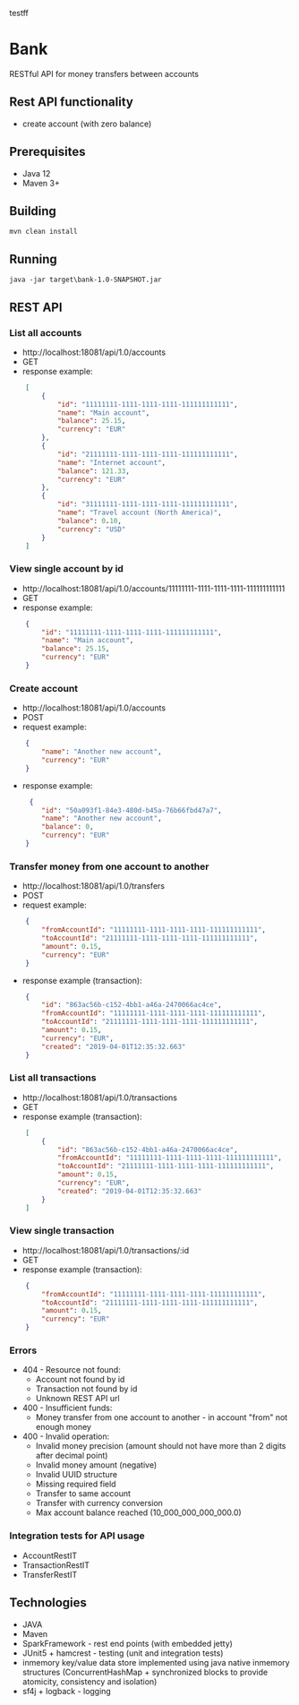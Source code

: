 testff
# Bank

RESTful API for money transfers between accounts

## Rest API functionality
- create account (with zero balance)

## Prerequisites
- Java 12
- Maven 3+

## Building
    mvn clean install

## Running
    java -jar target\bank-1.0-SNAPSHOT.jar
    
## REST API
### List all accounts
- http://localhost:18081/api/1.0/accounts
- GET
- response example:
```json
    [
        {
            "id": "11111111-1111-1111-1111-111111111111",
            "name": "Main account",
            "balance": 25.15,
            "currency": "EUR"
        },
        {
            "id": "21111111-1111-1111-1111-111111111111",
            "name": "Internet account",
            "balance": 121.33,
            "currency": "EUR"
        },
        {
            "id": "31111111-1111-1111-1111-111111111111",
            "name": "Travel account (North America)",
            "balance": 0.10,
            "currency": "USD"
        }
    ]
```        
### View single account by id
- http://localhost:18081/api/1.0/accounts/11111111-1111-1111-1111-111111111111
- GET
- response example:
```json
    {
        "id": "11111111-1111-1111-1111-111111111111",
        "name": "Main account",
        "balance": 25.15,
        "currency": "EUR"
    }
```
### Create account
- http://localhost:18081/api/1.0/accounts
- POST
- request example:
```json
    {
        "name": "Another new account",
        "currency": "EUR"
    }
```
- response example:
```json
     {
        "id": "50a093f1-84e3-480d-b45a-76b66fbd47a7",
        "name": "Another new account",
        "balance": 0,
        "currency": "EUR"
    }
```        
### Transfer money from one account to another
- http://localhost:18081/api/1.0/transfers
- POST
- request example:
```json
    {
        "fromAccountId": "11111111-1111-1111-1111-111111111111",
        "toAccountId": "21111111-1111-1111-1111-111111111111",
        "amount": 0.15,
        "currency": "EUR"
    }
 ```
- response example (transaction):
```json
    {
        "id": "863ac56b-c152-4bb1-a46a-2470066ac4ce",
        "fromAccountId": "11111111-1111-1111-1111-111111111111",
        "toAccountId": "21111111-1111-1111-1111-111111111111",
        "amount": 0.15,
        "currency": "EUR",
        "created": "2019-04-01T12:35:32.663"
    }
``` 
### List all transactions
- http://localhost:18081/api/1.0/transactions
- GET
- response example (transaction):
```json
    [
        {
            "id": "863ac56b-c152-4bb1-a46a-2470066ac4ce",
            "fromAccountId": "11111111-1111-1111-1111-111111111111",
            "toAccountId": "21111111-1111-1111-1111-111111111111",
            "amount": 0.15,
            "currency": "EUR",
            "created": "2019-04-01T12:35:32.663"
        }
    ]
 ``` 
### View single transaction
- http://localhost:18081/api/1.0/transactions/:id
- GET
- response example (transaction):
```json
    {
        "fromAccountId": "11111111-1111-1111-1111-111111111111",
        "toAccountId": "21111111-1111-1111-1111-111111111111",
        "amount": 0.15,
        "currency": "EUR"
    }
``` 
### Errors
- 404 - Resource not found:
    - Account not found by id
    - Transaction not found by id
    - Unknown REST API url
- 400 - Insufficient funds:
    - Money transfer from one account to another - in account "from" not enough money
- 400 - Invalid operation:
    - Invalid money precision (amount should not have more than 2 digits after decimal point)
    - Invalid money amount (negative)
    - Invalid UUID structure
    - Missing required field
    - Transfer to same account
    - Transfer with currency conversion
    - Max account balance reached (10_000_000_000_000.0)  

### Integration tests for API usage
- AccountRestIT
- TransactionRestIT
- TransferRestIT

## Technologies
- JAVA
- Maven
- SparkFramework - rest end points (with embedded jetty)
- JUnit5 + hamcrest - testing (unit and integration tests)
- inmemory key/value data store implemented using java native inmemory structures 
    (ConcurrentHashMap + synchronized blocks to provide atomicity, consistency and isolation)
- sf4j + logback - logging

